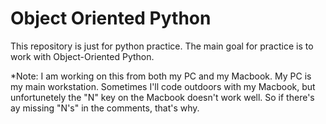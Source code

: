 # Object Oriented Python

This repository is just for python practice. 
The main goal for practice is to work with Object-Oriented Python.

*Note: I am working on this from both my PC and my Macbook. My PC is my main workstation. Sometimes I'll code outdoors with my Macbook, but unfortunetely the "N" key on the Macbook doesn't work well. So if there's ay missing "N's" in the comments, that's why.